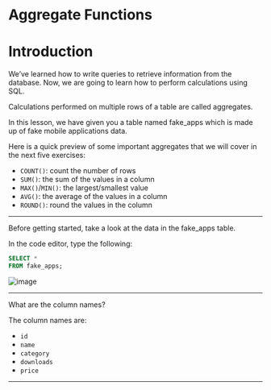 # Aggregate Functions

# Introduction

We’ve learned how to write queries to retrieve information from the database. Now, we are going to learn how to perform calculations using SQL.

Calculations performed on multiple rows of a table are called aggregates.

In this lesson, we have given you a table named fake_apps which is made up of fake mobile applications data.

Here is a quick preview of some important aggregates that we will cover in the next five exercises:

* `COUNT()`: count the number of rows
* `SUM()`: the sum of the values in a column
* `MAX()`/`MIN()`: the largest/smallest value
* `AVG()`: the average of the values in a column
* `ROUND()`: round the values in the column

---


Before getting started, take a look at the data in the fake_apps table.

In the code editor, type the following:

```sql
SELECT *
FROM fake_apps;
```

![image](https://user-images.githubusercontent.com/107522496/210766498-b4b3b301-0c0a-4d47-a258-c60f22878de6.png)

---

What are the column names?

The column names are:

* `id`
* `name`
* `category`
* `downloads`
* `price`

---








